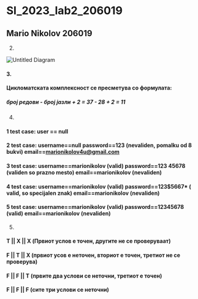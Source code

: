 # SI_2023_lab2_206019

## Mario Nikolov 206019

2.
![Untitled Diagram](https://github.com/nikolovmario/SI_2023_lab2_206019/assets/86928940/268dec19-2bde-44af-8afe-741540f4d53e)
#### 3.
#### Цикломатската комплексност се пресметува со формулата:
##### број редови - број јазли + 2 = 37 - 28 + 2 = 11
4.
#### 1 test case: user == null
#### 2 test case: username==null password==123 (nevaliden, pomalku od 8 bukvi) email==marionikolov4u@gmail.com
#### 3 test case: username==marionikolov (valid) password==123 45678 (validen so prazno mesto) email==marionikolov (nevaliden)
#### 4 test case: username==marionikolov (valid) password==123$5667* ( valid, so specijalen znak) email==marionikolov (nevaliden)
#### 5 test case: username==marionikolov (valid) password==12345678 (valid) email==marionikolov (nevaliden)

5.
#### T || X || X (Првиот услов е точен, другите не се проверуваат)
#### F || T || X (првиот усов е неточен, вториот е точен, третиот не се проверува) 
#### F || F || T (првите два услови се неточни, третиот е точен)
#### F || F || F (сите три услови се неточни)
